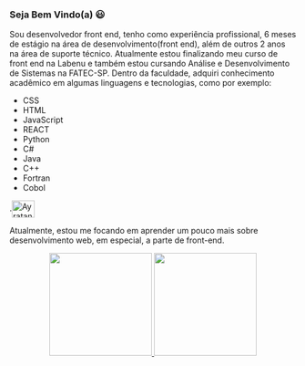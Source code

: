 ### Seja Bem Vindo(a) 😃

Sou desenvolvedor front end, tenho como experiência profissional, 6 meses de estágio na área de desenvolvimento(front end), além de outros 2 anos na área de suporte técnico.
Atualmente estou finalizando meu curso de front end na Labenu e também estou cursando Análise e Desenvolvimento de Sistemas na FATEC-SP.
Dentro da faculdade, adquiri conhecimento acadêmico em algumas linguagens e tecnologias, como por exemplo:
- CSS
- HTML 
- JavaScript
- REACT	
- Python
- C# 
- Java
- C++
- Fortran
- Cobol

<div>
  .<img align="center" alt="Ayratan-Js" height="30" width="40" src="https://cdn.jsdelivr.net/gh/devicons/devicon/icons/css3/css3-original-wordmark.svg"> 
</div>

Atualmente, estou me focando em aprender um pouco mais sobre desenvolvimento web, em especial, a parte de front-end.

<div align="center">
  <a href="https://github.com/Ayratan">
  <img height="180em" src="https://github-readme-stats.vercel.app/api?username=Ayratan&show_icons=true&theme=tokyonight&include_all_commits=true&count_private=true"/>
  <img height="180em" src="https://github-readme-stats.vercel.app/api/top-langs/?username=Ayratan&layout=compact&langs_count=7&theme=tokyonight"/>
</div>
